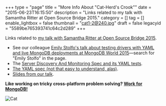 +++
type = "page"
title = "More Info About \"Cat-Herd's Crook\""
date = "2015-06-23T16:15:50"
description = "Links related to my talk with Samantha Ritter at Open Source Bridge 2015."
category = []
tag = []
enable_lightbox = false
thumbnail = "cat1-2@240.jpg"
draft = false
legacyid = "5589be765393741c64c2d289"
+++

<p>Links related to <a href="http://opensourcebridge.org/sessions/1580">my talk with Samantha Ritter at Open Source Bridge 2015</a>.</p>
<ul>
<li>See our colleague <a href="https://www.mongodb.com/world2015">Emily Stolfo's talk about testing drivers with YAML and live MongoDB deployments at MongoDB World 2015</a>&mdash;search for "Emily Stolfo" in the page.</li>
<li>The <a href="https://github.com/mongodb/specifications/tree/master/source/server-discovery-and-monitoring/tests">Server Discovery And Monitoring Spec and its YAML tests</a>.</li>
<li><a href="http://www.yaml.org/spec/1.2/spec.html">The YAML spec (not that easy to understand, alas)</a>.</li>
<li><a href="http://www.slideshare.net/emptysquare/cat-herdscrook">Slides from our talk</a>.</li>
</ul>
<p><strong>Like working on tricky cross-platform problem solving? <a href="http://mongodb.com/careers/positions?department=Engineering">Work for MongoDB!</a></strong></p>
<p><img style="display:block; margin-left:auto; margin-right:auto;" src="cat1-2.jpg" alt="Cat" title="Cat" /></p>
